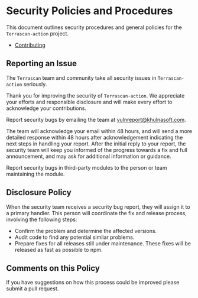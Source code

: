 # Security Policies and Procedures

This document outlines security procedures and general policies for the `Terrascan-action` project.

  * [Contributing](../CONTRIBUTING.md)

## Reporting an Issue

The `Terrascan` team and community take all security issues in `Terrascan-action` seriously.

Thank you for improving the security of `Terrascan-action`. We appreciate your efforts and responsible disclosure and will make every effort to acknowledge your contributions.

Report security bugs by emailing the team at vulnreport@khulnasoft.com.

The team will acknowledge your email within 48 hours, and will send a more detailed response within 48 hours after acknowledgement indicating the next steps in handling your report. After the initial reply to your report, the security team will keep you informed of the progress towards a fix and full announcement, and may ask for additional information or guidance.

Report security bugs in third-party modules to the person or team maintaining the module.

## Disclosure Policy

When the security team receives a security bug report, they will assign it to a primary handler. This person will coordinate the fix and release process, involving the following steps:

  * Confirm the problem and determine the affected versions.
  * Audit code to find any potential similar problems.
  * Prepare fixes for all releases still under maintenance. These fixes will be released as fast as possible to npm.

## Comments on this Policy

If you have suggestions on how this process could be improved please submit a pull request.